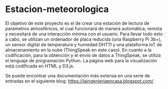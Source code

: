 # Estacion-meteorologica

El objetivo de este proyecto es el de crear una estación de lectura de parámetros atmosféricos, el cual funcionará de manera automática, remota y necesitará de una interacción mínima con el usuario.
Para llevar todo esto a cabo, se utilizan un ordenador de placa reducida (una Raspberry Pi 3b+), un sensor digital de temperatura y humedad DHT11 y una plataforma IoT de almacenamiento en la nube (ThingSpeak en este caso). En cuanto a la codificación, para la obtención y el envío de datos a ThingSpeak, se utiliza el lenguaje de programación Python. La página web para la visualización está codificada en HTML y D3.js.

Se puede encontrar una documentación más extensa en una serie de entradas en el siguiente blog: https://laingenieriaencasa.blogspot.com/
